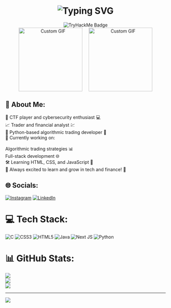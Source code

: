 <h1 align="center">
  <img src="https://readme-typing-svg.herokuapp.com/?lines=Welcome+to+my+GitHub!;I'm+Soham+Datta;CTF+Player+%26+Cybersecurity+Enthusiast;Trader+%26+Financial+Analyst;Python+Algorithmic+Trading+Developer&center=true&size=30&duration=3000&pause=1000&width=700" alt="Typing SVG" />
</h1>
<div align="center">
  <div style="display: flex; justify-content: center; align-items: center; flex-wrap: wrap; gap: 20px;">
    <img src="https://tryhackme-badges.s3.amazonaws.com/soham3456.png" alt="TryHackMe Badge" >
  </div>
</div>

<div align="center">
  <div style="display: flex; justify-content: center; align-items: center; flex-wrap: wrap; gap: 20px;">
    <img src="https://github.com/Soham-78micro/Gifs/blob/main/ezgif-6-444bc44d7c-unscreen.gif?raw=true" width="200" height="200" alt="Custom GIF">
    <img src="https://github.com/Soham-78micro/Gifs/blob/main/219923809-b86dc415-a0c2-4a38-b-unscreen.gif?raw=true" width="200" height="200" alt="Custom GIF">
  </div>
</div>


## 💫 About Me:
🔐 CTF player and cybersecurity enthusiast 💻<br>📈 Trader and financial analyst 💹<br>🐍 Python-based algorithmic trading developer 🤖<br>💼 Currently working on:<br><br>Algorithmic trading strategies 📊<br>Full-stack development 🌐<br>🛠️ Learning HTML, CSS, and JavaScript 🚀<br>🌟 Always excited to learn and grow in tech and finance! 🧠


## 🌐 Socials:
[![Instagram](https://img.shields.io/badge/Instagram-%23E4405F.svg?logo=Instagram&logoColor=white)](https://www.instagram.com/soham_988/?hl=en) [![LinkedIn](https://img.shields.io/badge/LinkedIn-%230077B5.svg?logo=linkedin&logoColor=white)](https://www.linkedin.com/in/soham-datta-%E2%80%8E-83953428a/)

# 💻 Tech Stack:
![C](https://img.shields.io/badge/c-%2300599C.svg?style=for-the-badge&logo=c&logoColor=white) ![CSS3](https://img.shields.io/badge/css3-%231572B6.svg?style=for-the-badge&logo=css3&logoColor=white) ![HTML5](https://img.shields.io/badge/html5-%23E34F26.svg?style=for-the-badge&logo=html5&logoColor=white) ![Java](https://img.shields.io/badge/java-%23ED8B00.svg?style=for-the-badge&logo=openjdk&logoColor=white) ![Next JS](https://img.shields.io/badge/Next-black?style=for-the-badge&logo=next.js&logoColor=white) ![Python](https://img.shields.io/badge/python-3670A0?style=for-the-badge&logo=python&logoColor=ffdd54)

# 📊 GitHub Stats:
![](https://github-readme-stats.vercel.app/api?username=S0H4M-BreachFinder&theme=dark&hide_border=false&include_all_commits=false&count_private=false)<br/>
![](https://github-readme-streak-stats.herokuapp.com/?user=S0H4M-BreachFinder&theme=dark&hide_border=false)<br/>
![](https://github-readme-stats.vercel.app/api/top-langs/?username=S0H4M-BreachFinder&theme=dark&hide_border=false&include_all_commits=false&count_private=false&layout=compact)


---
[![](https://visitcount.itsvg.in/api?id=Soham-78micro&icon=0&color=0)](https://visitcount.itsvg.in)

<!-- Proudly created with GPRM ( https://gprm.itsvg.in ) -->
